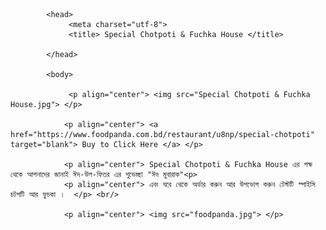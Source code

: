 
<html lang="en">

            <head>
			     <meta charset="utf-8">
				 <title> Special Chotpoti & Fuchka House </title>
				 
		    </head>
			
			<body>
			    
				 <p align="center"> <img src="Special Chotpoti & Fuchka House.jpg"> </p>
				 
				<p align="center"> <a href="https://www.foodpanda.com.bd/restaurant/u8np/special-chotpoti"  target="blank"> Buy to Click Here </a> </p>
				
				<p align="center"> Special Chotpoti & Fuchka House এর পক্ষ থেকে আপনাদের জানাই ঈদ-উল-ফিতর এর শুভেচ্ছা "ঈদ মুবারাক"<p> 
				<p align="center"> এবং ঘরে থেকে অর্ডার করুন আর উপভোগ করুন টেস্টটি স্পাইসি চটপটি আর ফুচকা ।  </p> <br/>
				
				<p align="center"> <img src="foodpanda.jpg"> </p>
				 
		    
			
			
      
